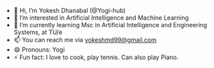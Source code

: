 - 👋 Hi, I’m Yokesh Dhanabal (@Yogi-hub)
- 👀 I’m interested in Artificial Intelligence and Machine Learning
- 🌱 I’m currently learning Msc in Artificial Intelligence and Engineering Systems, at TU/e
- 📫 You can reach me via yokeshmd99@gmail.com
- 😄 Pronouns: Yogi
- ⚡ Fun fact: I love to cook, play tennis. Can also play Piano.

<!---
YokeshD99/YokeshD99 is a ✨ special ✨ repository because its `README.md` (this file) appears on your GitHub profile.
You can click the Preview link to take a look at your changes.
--->
